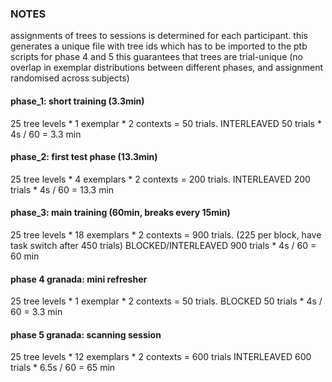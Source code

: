 ### NOTES
assignments of trees to sessions is determined for each participant. 
this generates a unique file with tree ids which has to be imported to the ptb scripts for phase 4 and 5
this guarantees that trees are trial-unique (no overlap in exemplar distributions between different phases, and assignment randomised across subjects)

#### phase_1: short training (3.3min)
25 tree levels * 1 exemplar * 2 contexts = 50 trials. INTERLEAVED
50 trials * 4s / 60 = 3.3 min

#### phase_2: first test phase  (13.3min)
25 tree levels * 4 exemplars * 2 contexts = 200 trials. INTERLEAVED
200 trials * 4s / 60 = 13.3 min

#### phase_3: main training (60min, breaks every 15min)
25 tree levels * 18 exemplars * 2 contexts = 900 trials. (225 per block, have task switch after 450 trials) BLOCKED/INTERLEAVED
900 trials * 4s / 60 = 60 min

#### phase 4 granada: mini refresher
25 tree levels * 1 exemplar * 2 contexts = 50 trials. BLOCKED
50 trials * 4s / 60 = 3.3 min
#### phase 5 granada: scanning session
25 tree levels * 12 exemplars * 2 contexts = 600 trials INTERLEAVED
600 trials * 6.5s / 60 = 65 min   
